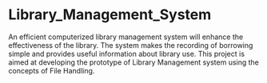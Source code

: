 # Library_Management_System
An efficient computerized library management system will enhance the effectiveness of the library. The system makes the recording of borrowing simple and provides useful information about library use. This project is aimed at developing the prototype of Library Management system using the concepts of File Handling.
